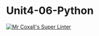# Unit4-06-Python
[![Mr Coxall's Super Linter](https://github.com/ICS3U-C-Programming-ZakG/Unit4-06-Python/workflows/Mr%20Coxall's%20Super%20Linter/badge.svg)](https://github.com/ICS3U-C-Programming-ZakG/Unit4-06-Python/actions/)
